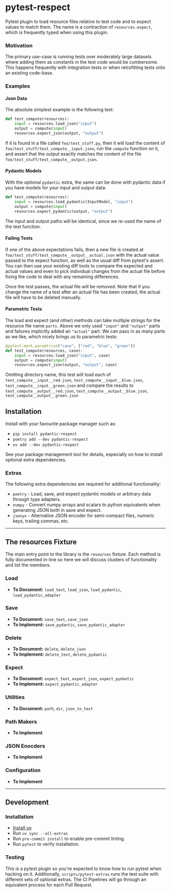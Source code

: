 # pytest-respect

Pytest plugin to load resource files relative to test code and to expect values to match them. The name is a contraction of `resources.expect`, which is frequently typed when using this plugin.

### Motivation

The primary use-case is running tests over moderately large datasets where adding them as constants in the test code would be cumbersome. This happens frequently with integration tests or when retrofitting tests onto an existing code-base.

### Examples

#### Json Data

The absolute simplest example is the following test:

```python
def test_compute(resources):
    input = resources.load_json("input")
    output = compute(input)
    resources.expect_json(output, "output")
```

If it is found in a file called `foo/test_stuff.py`, then it will load the content of
`foo/test_stuff/test_compute__input.json`, run the
`compute` function on it, and assert that the output exactly matches the content of the file
`foo/test_stuff/test_compute__output.json`.

#### Pydantic Models

With the optional
`pydantic` extra, the same can be done with pydantic data if you have models for your input and output data:

```python
def test_compute(resources):
    input = resources.load_pydantic(InputModel, "input")
    output = compute(input)
    resources.expect_pydantic(output, "output")
```

The input and output paths will be identical, since we re-used the name of the test function.

#### Failing Tests

If one of the above expectations fails, then a new file is created at `foo/test_stuff/test_compute__output__actual.json` with the actual value passed to the expect function, as well as the usual diff from pytest's assert. You can then use your existing diff tools to compare the expected and actual values and even to pick individual changes from the actual file before fixing the code to deal with any remaining differences.

Once the test passes, the actual file will be removed. Note that if you change the name of a test after an actual file has been created, the actual file will have to be deleted manually.

#### Parametric Tests

The load and expect (and other) methods can take multiple strings for the resource file name `parts`. Above we only used `"input"` and `"output"` parts and failures implicitly added an `"actual"` part. We can pass in as many parts as we like, which nicely brings us to parametric tests:

```python
@pytest.mark.paramtrize("case", ["red", "blue", "green"])
def test_compute(resources, case):
    input = resources.load_json("input", case)
    output = compute(input)
    resources.expect_json(output, "output", case)
```

Omitting directory name, this test will load each of `test_compute__input__red.json`, `test_compute__input__blue.json`, `test_compute__input__green.json` and compare the results to `test_compute__output__red.json`, `test_compute__output__blue.json`, `test_compute__output__green.json`

## Installation

Install with your favourite package manager such as:

- `pip install pydantic-respect`
- `poetry add --dev pydantic-respect`
- `uv add --dev pydantic-respect`

See your package management tool for details, especially on how to install optional extra dependencies.

### Extras

The following extra dependencies are required for additional functionality:

- `poetry` - Load, save, and expect pydantic models or arbitrary data through type adapters.
- `numpy` - Convert numpy arrays and scalars to python equivalents when generating JSON both in save and expect.
- `jsonyx` - Alternative JSON encoder for semi-compact files, numeric keys, trailing commas, etc.


---
## The resources Fixture

The main entry point to the library is the `resources` fixture. Each method is fully documented in-line so here we will discuss clusters of functionality and list the members.

### Load

- **To Document:** `load_text`, `load_json`, `load_pydantic`, `load_pydantic_adapter`

### Save

- **To Document:** `save_text`, `save_json`
- **To Implement:** `save_pydantic`, `save_pydantic_adapter`

### Delete

- **To Document:** `delete`, `delete_json`
- **To Implement:** `delete_text`, `delete_pydantic`

### Expect

- **To Document:** `expect_text`, `expect_json`, `expect_pydantic`
- **To Implement:** `expect_pydantic_adapter`

### Utilities

- **To Document:** `path`, `dir`, `json_to_text`

### Path Makers

- **To Implement**

### JSON Enocders

- **To Implement**

### Configuration

- **To Implement**

---
## Development

### Installation

- [Install uv](https://docs.astral.sh/uv/getting-started/installation/)
- Run `uv sync --all-extras`
- Run `pre-commit install` to enable pre-commit linting.
- Run `pytest` to verify installation.

### Testing

This is a pytest plugin so you're expected to know how to run pytest when hacking on it. Additionally,
`scripts/pytest-extras` runs the test suite with different sets of optional extras. The CI Pipelines will go through an equivalent process for each Pull Request.
